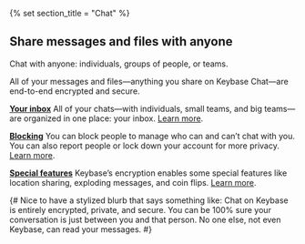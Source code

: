 {% set section_title = "Chat" %}
## Share messages and files with anyone
Chat with anyone: individuals, groups of people, or teams. 

All of your messages and files—anything you share on Keybase Chat—are end-to-end encrypted and secure. 

[**Your inbox**](/chat/inbox)
All of your chats—with individuals, small teams, and big teams—are organized in one place: your inbox. [Learn more](/chat/inbox).

[**Blocking**](/chat/blocking)
You can block people to manage who can and can’t chat with you. You can also report people or lock down your account for more privacy. [Learn more](/chat/blocking).

[**Special features**](/chat/special-features)
Keybase’s encryption enables some special features like location sharing, exploding messages, and coin flips. [Learn more](/chat/special-features).

{# Nice to have a stylized blurb that says something like: Chat on Keybase is entirely encrypted, private, and secure. You can be 100% sure your conversation is just between you and that person. No one else, not even Keybase, can read your messages. #}
